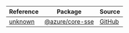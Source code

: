 | Reference | Package | Source |
|---|---|---|
|[unknown](core-sse-readme.md)|[@azure/core-sse](https://www.npmjs.com/package/@azure/core-sse)|[GitHub](https://github.com/Azure/azure-sdk-for-js/blob/main/sdk/core/core-sse)|
